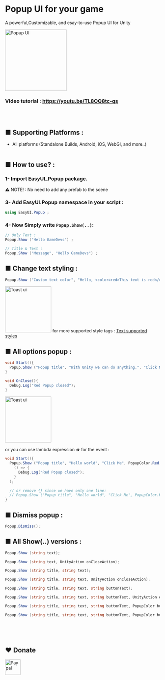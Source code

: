 # Popup UI for your game
A powerful,Customizable, and esay-to-use Popup UI for Unity

<img src="https://www.mediafire.com/convkey/f35a/ckkdemla8fuv41z7g.jpg" alt="Popup UI" height="200" />

### Video tutorial : https://youtu.be/TL8OQ8tc-gs
<br><br>



## ■ Supporting Platforms :
- All platforms (Standalone Builds, Android, iOS, WebGl, and more..)
<br><br>
## ■ How to use?  :
### 1- Import **EasyUI_Popup** package.
⚠️ NOTE! : No need to add any prefab to the scene
### 3- Add **EasyUI.Popup** namespace in your script :
```c#
using EasyUI.Popup ;
```
### 4- Now Simply write ```Popup.Show(..)```:
```c#
// Only Text :
Popup.Show ("Hello GameDevs") ;

// Title & Text :
Popup.Show ("Message", "Hello GameDevs") ;
```

## ■ Change text styling :
```c#
Popup.Show ("Custom text color", "Hello, <color=red>This text is red</color>");
```
<img src="https://www.mediafire.com/convkey/4051/ubhdgel36ybq6kk7g.jpg" alt="Toast ui" height="150" />
for more supported style tags : <a href="https://docs.unity3d.com/Packages/com.unity.ugui@1.0/manual/StyledText.html">Text supported styles</a>

## ■ All options popup :
```c#
void Start(){
  Popup.Show ("Popup title", "With Unity we can do anything.", "Click Me", PopupColor.Red, OnClose);
}

void OnClose(){
  Debug.Log("Red Popup closed");
}
```
<img src="https://www.mediafire.com/convkey/4b81/015cvkokcznivci7g.jpg" alt="Toast ui" height="150" />

or you can use lambda expression **=>** for the event :
```c#
void Start(){
  Popup.Show ("Popup title", "Hello world", "Click Me", PopupColor.Red,
    () => {
      Debug.Log("Red Popup closed");
    }
  );
  
  // or remove {} since we have only one line:
  // Popup.Show ("Popup title", "Hello world", "Click Me", PopupColor.Red, () => Debug.Log("Red Popup closed") );
}
```

## ■ Dismiss popup :
```c#
Popup.Dismiss();
```

## ■ All Show(..) versions :
```c#
Popup.Show (string text);

Popup.Show (string text, UnityAction onCloseAction);

Popup.Show (string title, string text);

Popup.Show (string title, string text, UnityAction onCloseAction);

Popup.Show (string title, string text, string buttonText);

Popup.Show (string title, string text, string buttonText, UnityAction onCloseAction);

Popup.Show (string title, string text, string buttonText, PopupColor buttonColor);

Popup.Show (string title, string text, string buttonText, PopupColor buttonColor, UnityAction onCloseAction);
```


<br><br>
<br>
## ❤️ Donate  
<a href="https://paypal.me/hamzaherbou" title="https://paypal.me/hamzaherbou" target="_blank"><img align="left" height="50" src="https://www.mediafire.com/convkey/72dc/iz78ys7vtfsl957zg.jpg" alt="Paypal"></a>
